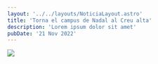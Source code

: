 ```yaml
---
layout: '../../layouts/NoticiaLayout.astro'
title: 'Torna el campus de Nadal al Creu alta'
description: 'Lorem ipsum dolor sit amet'
pubDate: '21 Nov 2022'
---
```


<a href="https://bit.ly/campus-nadal22" target="_blank">
  <img src="/images/campus-nadal-2022.jpeg"/>
</a>
